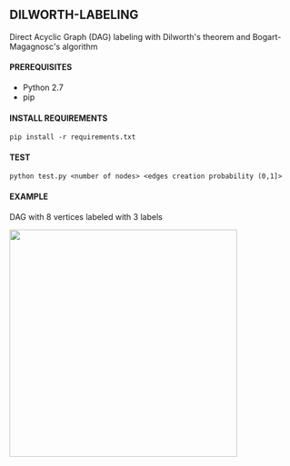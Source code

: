 ## DILWORTH-LABELING

Direct Acyclic Graph (DAG) labeling with Dilworth's theorem and Bogart-Magagnosc's algorithm

#### PREREQUISITES
- Python 2.7
- pip

#### INSTALL REQUIREMENTS

```pip install -r requirements.txt```

#### TEST

```python test.py <number of nodes> <edges creation probability (0,1]>```

#### EXAMPLE

DAG with 8 vertices labeled with 3 labels

<img src="https://github.com/gioenn/dilworth-labeling/blob/master/example.png" width="400"/>
